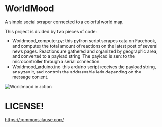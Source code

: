 # WorldMood
A simple social scraper connected to a colorful world map.

This project is divided by two pieces of code:
* Worldmood_computer.py: this python script scrapes data on Facebook, and computes the total amount of reactions on the latest post of several news pages. Reactions are gathered and organized by geographic area, and converted to a payload string. The payload is sent to the microcontroller through a serial connection.
* Worldmood_arduino.ino: this arduino script receives the payload string, analyzes it, and controls the addressable leds depending on the message content.

![Worldmood in action](https://scimaker.files.wordpress.com/2019/12/worldmood_1.jpg)

# LICENSE!
https://commonsclause.com/
